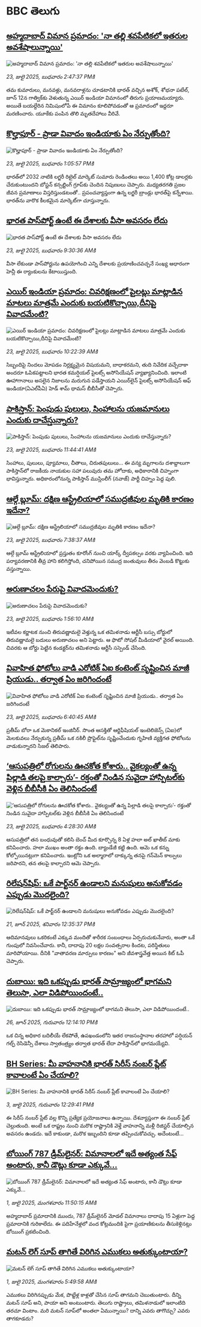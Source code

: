 # BBC తెలుగు## [అహ్మదాబాద్ విమాన ప్రమాదం: 'నా తల్లి శవపేటికలో ఇతరుల అవశేషాలున్నాయి' ](https://www.bbc.com/telugu/articles/c86g8ywyxdyo?at_campaign=githubrss)![అహ్మదాబాద్ విమాన ప్రమాదం: 'నా తల్లి శవపేటికలో ఇతరుల అవశేషాలున్నాయి' ](https://ichef.bbci.co.uk/ace/ws/240/cpsprodpb/0a82/live/f6327b00-67cf-11f0-89ea-4d6f9851f623.jpg)_23, జులై 2025, బుధవారం 2:47:37 PMకి_తమ కుమారులు, మనవళ్లు, మనవరాళ్లను చూడటానికి భారత్ వచ్చిన అశోక్, శోభనా పటేల్, జూన్ 12న గాత్విక్‌కు వెళుతున్న ఎయిర్ ఇండియా విమానంలో తిరుగు ప్రయాణమయ్యారు. అయితే బయల్దేరిన నిమిషంలోపే ఈ విమానం కూలిపోవడంతో ఆ   ప్రమాదంలో ఇద్దరూ మరణించారు. యూకేకు పంపిన తొలి మృతదేహాలు వీరివే.## [కొల్హాపూర్ - ప్రాడా వివాదం ఇండియాకు ఏం నేర్పుతోంది? ](https://www.bbc.com/telugu/articles/c89ejenyn97o?at_campaign=githubrss)![కొల్హాపూర్ - ప్రాడా వివాదం ఇండియాకు ఏం నేర్పుతోంది? ](https://ichef.bbci.co.uk/ace/ws/240/cpsprodpb/f3b7/live/d789d3a0-64ce-11f0-89ea-4d6f9851f623.jpg)_23, జులై 2025, బుధవారం 1:05:57 PMకి_భారత్‌లో 2032 నాటికి  లగ్జరీ రిటైల్ మార్కెట్ సుమారు రెండింతలు అయి 1,400 కోట్ల డాలర్లకు చేరుకుంటుందని బోస్టన్ కన్సల్టింగ్ గ్రూప్‌కు చెందిన నిపుణులు చెప్పారు. మధ్యతరగతి ప్రజల జీవన ప్రమాణాలు విస్తరిస్తుండటంతో.. ప్రపంచవ్యాప్తంగా ఉన్న లగ్జరీ బ్రాండ్లు భారత్‌పై కన్నేశాయి. భారత్‌ను వారొక కీలకమైన మార్కెట్‌గా చూస్తున్నారు.## [భారత పాస్‌పోర్ట్ ఉంటే ఈ దేశాలకు వీసా అవసరం లేదు](https://www.bbc.com/telugu/articles/ckg37z4y9nlo?at_campaign=githubrss)![భారత పాస్‌పోర్ట్ ఉంటే ఈ దేశాలకు వీసా అవసరం లేదు](https://ichef.bbci.co.uk/ace/ws/240/cpsprodpb/033d/live/9def9950-67a7-11f0-8979-21e9e3d3b0da.jpg)_23, జులై 2025, బుధవారం 9:30:36 AMకి_వీసా లేకుండా పాస్‌పోర్టును ఉపయోగించి ఎన్ని దేశాలకు ప్రయాణించవచ్చనే సంఖ్య ఆధారంగా హెన్లీ ఈ ర్యాంకులను కేటాయిస్తుంది.## [ఎయిర్ ఇండియా ప్రమాదం:  చివరిక్షణంలో పైలట్లు మాట్లాడిన మాటలు మాత్రమే ఎందుకు బయటికొచ్చాయి,దీనిపై వివాదమేంటి?](https://www.bbc.com/telugu/articles/cjelq2qd5q4o?at_campaign=githubrss)![ఎయిర్ ఇండియా ప్రమాదం:  చివరిక్షణంలో పైలట్లు మాట్లాడిన మాటలు మాత్రమే ఎందుకు బయటికొచ్చాయి,దీనిపై వివాదమేంటి?](https://ichef.bbci.co.uk/ace/ws/240/cpsprodpb/1cab/live/01fb4130-670b-11f0-86bc-f75ca3f46b17.jpg)_23, జులై 2025, బుధవారం 10:22:39 AMకి_సిబ్బందిపై నిందలు మోపడం నిర్లక్ష్యమైన విషయమని, బాధాకరమని, తుది నివేదిక వచ్చేదాకా అందరూ ఓపికపట్టాలని భారత కమర్షియల్ పైలట్స్ అసోసియేషన్ వ్యాఖ్యానించింది.
ఇలాంటి ఊహాగానాలు అసలైన నిజాలను మరుగున పడేస్తాయని ఎయిర్‌లైన్ పైలట్స్ అసోసియేషన్ ఆఫ్ ఇండియా(ఏఎల్‌పీఏ) హెడ్ శామ్ థామస్ బీబీసీతో చెప్పారు.## [పాకిస్తాన్: పెంపుడు పులులు, సింహాలను యజమానులు ఎందుకు దాచేస్తున్నారు?](https://www.bbc.com/telugu/articles/cj3rkr30ym1o?at_campaign=githubrss)![పాకిస్తాన్: పెంపుడు పులులు, సింహాలను యజమానులు ఎందుకు దాచేస్తున్నారు?](https://ichef.bbci.co.uk/ace/ws/240/cpsprodpb/bdac/live/0824e350-6782-11f0-af20-030418be2ca5.jpg)_23, జులై 2025, బుధవారం 11:44:41 AMకి_సింహాలు, పులులు, ప్యూమాలు, చీతాలు, చిరుతపులులు... ఈ వన్య మృగాలను దశాబ్దాలుగా పాకిస్తాన్‌లో రాజకీయ నాయకుల సహా పలువురు తమ హోదాకు, అధికారానికి చిహ్నంగా భావిస్తున్నారు. అధికారంలోనున్న పాకిస్తాన్ ముస్లింలీగ్ (నవాజ్) పార్టీ చిహ్నం పెద్ద పులి.## [ఆల్గే బ్లూమ్: దక్షిణ ఆస్ట్రేలియాలో సముద్రజీవుల మృతికి కారణం ఇదేనా?](https://www.bbc.com/telugu/articles/cn7d0yp307vo?at_campaign=githubrss)![ఆల్గే బ్లూమ్: దక్షిణ ఆస్ట్రేలియాలో సముద్రజీవుల మృతికి కారణం ఇదేనా?](https://ichef.bbci.co.uk/ace/ws/240/cpsprodpb/35d4/live/40135710-6796-11f0-961a-93aa676b2243.jpg)_23, జులై 2025, బుధవారం 7:38:37 AMకి_ఆల్గే బ్లూమ్ ఆస్ట్రేలియాలో ప్రస్తుతం కూరోంగ్ నుంచి యార్క్ ద్వీపకల్పం వరకు వ్యాపించింది. ఇది పర్యావరణానికి తీవ్ర హాని కలిగిస్తోంది, చనిపోయిన సముద్ర జంతువులు తీరం వెంబడి కొట్టుకు వస్తున్నాయి.## [అరుణాచలం పేరుపై వివాదమెందుకు?](https://www.bbc.com/telugu/articles/c5y71jedxnro?at_campaign=githubrss)![అరుణాచలం పేరుపై వివాదమెందుకు?](https://ichef.bbci.co.uk/ace/ws/240/cpsprodpb/093f/live/ace7f3c0-6712-11f0-97e0-491eb8268629.jpg)_23, జులై 2025, బుధవారం 1:56:10 AMకి_ఇటీవల కర్ణాటక నుంచి తిరువణ్ణామలై వెళ్తున్న ఒక తమిళనాడు ఆర్టీసీ బస్సు బోర్డులో తిరువణ్ణామలై బదులు అరుణాచలం అని పెట్టారు. ఆ ఫొటో సోషల్ మీడియాలో వైరల్ అయింది. చివరకు ఆ బోర్డు పెట్టిన కండక్టర్‌ను తమిళనాడు ఆర్టీసీ సస్పెండ్ చేసింది.## [వివాహిత ఫోటోలు వాడి ఎరోటిక్ ఏఐ కంటెంట్‌ సృష్టించిన మాజీ ప్రియుడు.. తర్వాత ఏం జరిగిందంటే](https://www.bbc.com/telugu/articles/cp90d4p9pjko?at_campaign=githubrss)![వివాహిత ఫోటోలు వాడి ఎరోటిక్ ఏఐ కంటెంట్‌ సృష్టించిన మాజీ ప్రియుడు.. తర్వాత ఏం జరిగిందంటే](https://ichef.bbci.co.uk/ace/ws/240/cpsprodpb/69bd/live/a5036c40-678d-11f0-af20-030418be2ca5.jpg)_23, జులై 2025, బుధవారం 6:40:45 AMకి_ప్రతీమ్ బోరా ఒక మెకానికల్ ఇంజినీర్. సొంత ఆసక్తితో ఆర్టిఫీషియల్ ఇంటెలిజెన్స్ (ఏఐ)లో మెలకువలు నేర్చుకున్న ప్రతీమ్ ఒక నకిలీ ప్రొఫైల్‌ను సృష్టించేందుకు గృహిణి వ్యక్తిగత ఫోటోలను వాడుకున్నారని సిజల్ తెలిపారు.## [‘ఆసుపత్రిలో రోగులను ఊచకోత కోశారు.. వైకల్యంతో ఉన్న పిల్లాడి తలపై కాల్చారు’- రక్తంతో నిండిన సువైదా హాస్పిటల్‌కు వెళ్లిన బీబీసీకి ఏం తెలిసిందంటే](https://www.bbc.com/telugu/articles/c4g8nenv48go?at_campaign=githubrss)![‘ఆసుపత్రిలో రోగులను ఊచకోత కోశారు.. వైకల్యంతో ఉన్న పిల్లాడి తలపై కాల్చారు’- రక్తంతో నిండిన సువైదా హాస్పిటల్‌కు వెళ్లిన బీబీసీకి ఏం తెలిసిందంటే](https://ichef.bbci.co.uk/ace/ws/240/cpsprodpb/5841/live/8ca9b430-6772-11f0-8dbd-f3d32ebd3327.jpg)_23, జులై 2025, బుధవారం 4:28:30 AMకి_ఆసుపత్రిలో తన బంధువుతో కలిసి బెంచ్ మీద కూర్చొన్న 8 ఏళ్ల హలా అల్ ఖాతీబ్ మాకు కనిపించారు. హలా ముఖం అంతా రక్తం ఉంది. బ్యాండేజీ కట్టి ఉంది. ఆమె ఒక కన్ను కోల్పోయినట్లుగా కనిపించారు. ఇంట్లోని ఒక అల్మారాలో దాక్కున్న తనపై గన్‌మెన్ కాల్పులు జరిపారని, తన తలపై కాల్చారని ఆమె చెప్పారు.## [రిలేషన్‌షిప్: ఒకే పార్ట్‌నర్ ఉండాలని మనుషులు అనుకోవడం ఎప్పుడు మొదలైంది?](https://www.bbc.com/telugu/articles/c62d4j0748vo?at_campaign=githubrss)![రిలేషన్‌షిప్: ఒకే పార్ట్‌నర్ ఉండాలని మనుషులు అనుకోవడం ఎప్పుడు మొదలైంది?](https://ichef.bbci.co.uk/ace/ws/240/cpsprodpb/49dd/live/f64ee1d0-4f53-11f0-a872-8baf78f7d38b.jpg)_21, జూన్ 2025, శనివారం 12:35:37 PMకి_ఆదిమానవులు ఒకరికంటే ఎక్కువ మందితో శారీరక సంబంధాలు ఏర్పరుచుకునేవారు, అంతా ఒకే గుంపులో నివసించేవారు. కానీ, దాదాపు 20 లక్షల సంవత్సరాల కిందట, పరిస్థితులు మారిపోయాయి. దీనికి "వాతావరణ మార్పులు కారణం" అని జీవశాస్త్రవేత్త అయిన కిట్ ఓపీ చెప్పారు.## [దుబాయి: ఇది ఒకప్పుడు భారత్ సామ్రాజ్యంలో భాగమని తెలుసా, ఎలా విడిపోయిందంటే..](https://www.bbc.com/telugu/articles/ce83x3rekyyo?at_campaign=githubrss)![దుబాయి: ఇది ఒకప్పుడు భారత్ సామ్రాజ్యంలో భాగమని తెలుసా, ఎలా విడిపోయిందంటే..](https://ichef.bbci.co.uk/ace/ws/240/cpsprodpb/89c1/live/fbe80b80-5282-11f0-809e-059b7ea85131.jpg)_26, జూన్ 2025, గురువారం 12:14:10 PMకి_ఒక చిన్న అధికార బదిలీయే లేకపోతే, ఉపఖండంలోని ఇతర రాజసంస్థానాల తరహాలో  పర్షియన్ గల్ఫ్ రెసిడెన్సీ దేశాలు స్వాతంత్ర్యం తర్వాత భారత్ లేదా పాకిస్తాన్‌లో భాగమయ్యేవి.## [BH Series: మీ వాహనానికి భారత్ సిరీస్ నంబర్ ప్లేట్ కావాలంటే ఏం చేయాలి?](https://www.bbc.com/telugu/articles/c9dg040gzv6o?at_campaign=githubrss)![BH Series: మీ వాహనానికి భారత్ సిరీస్ నంబర్ ప్లేట్ కావాలంటే ఏం చేయాలి?](https://ichef.bbci.co.uk/ace/ws/240/cpsprodpb/c5c0/live/7facfba0-5801-11f0-b5c5-012c5796682d.jpg)_3, జులై 2025, గురువారం 12:29:41 PMకి_ఈ సిరీస్ నంబర్ ప్లేట్ వల్ల కొన్ని ప్రత్యేక ప్రయోజనాలు ఉన్నాయి. దేశవ్యాప్తంగా ఈ నంబర్ ప్లేట్ చెల్లుతుంది. అంటే ఒక రాష్ట్రం నుంచి మరొక రాష్ట్రానికి వెళ్తే వాహనాన్ని మళ్లీ రిజిస్టర్ చేయాల్సిన అవసరం ఉండదు. ఇదే కాకుండా, మరొక ఇబ్బందిని కూడా తప్పించుకోవచ్చు. అదేంటంటే...## [బోయింగ్ 787 డ్రీమ్‌లైనర్: విమానాలలో ఇదే అత్యంత సేఫ్ అంటారు, కానీ డౌట్లు కూడా ఎక్కువే...](https://www.bbc.com/telugu/articles/c8d664g0dz9o?at_campaign=githubrss)![బోయింగ్ 787 డ్రీమ్‌లైనర్: విమానాలలో ఇదే అత్యంత సేఫ్ అంటారు, కానీ డౌట్లు కూడా ఎక్కువే...](https://ichef.bbci.co.uk/ace/ws/240/cpsprodpb/aebe/live/0ad87b80-5674-11f0-95fc-edf89039c20a.jpg)_1, జులై 2025, మంగళవారం 11:50:15 AMకి_అహ్మదాబాద్ ప్రమాదానికి ముందు, 787 డ్రీమ్‌లైనర్ మోడల్ విమానాలు దాదాపు 15 ఏళ్లుగా పెద్ద ప్రమాదానికి గురికాలేదు. ఈ పదిహేనేళ్లలో వంద కోట్లమందికి  పైగా ప్రయాణికులను తీసుకెళ్లినట్లు బోయింగ్ ప్రకటించింది.## [మటన్ లెగ్ సూప్ తాగితే విరిగిన ఎముకలు అతుక్కుంటాయా?](https://www.bbc.com/telugu/articles/c0l4g92j8kzo?at_campaign=githubrss)![మటన్ లెగ్ సూప్ తాగితే విరిగిన ఎముకలు అతుక్కుంటాయా?](https://ichef.bbci.co.uk/ace/ws/240/cpsprodpb/cffe/live/00bf0e40-4f7e-11f0-8c47-237c2e4015f5.jpg)_1, జులై 2025, మంగళవారం 5:49:58 AMకి_ఎముకలు విరిగినప్పుడు మేక, పొట్టేళ్ల కాళ్లతో చేసిన సూప్ తాగమని చెబుతుంటారు. దీన్ని మటన్ సూప్ అని, పాయా అని అంటుంటారు. తెలుగు రాష్ట్రాలు, తమిళనాడులో ఇలాంటిది తరచూ వింటాం. మరి మటన్ సూప్‌లో అంతలా ఏమున్నాయి? దాన్ని ఎవరు తాగొచ్చు? ఎవరు తాగకూడదు?
